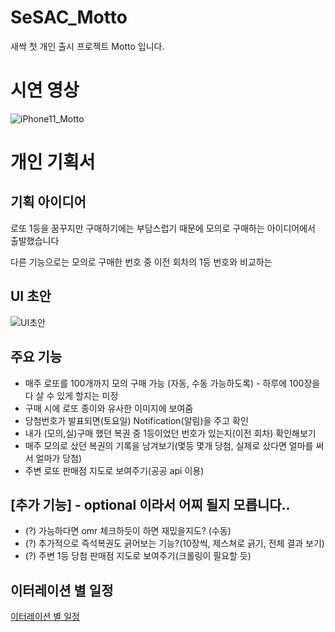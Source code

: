 # SeSAC_Motto
새싹 첫 개인 출시 프로젝트 Motto 입니다.

# 시연 영상
![iPhone11_Motto](https://user-images.githubusercontent.com/61327153/143922796-e65ef185-d06b-47a9-9e23-0f5ff9e4f282.gif)

# 개인 기획서

## 기획 아이디어

로또 1등을 꿈꾸지만 구매하기에는 부담스럽기 때문에 모의로 구매하는 아이디어에서 출발했습니다

다른 기능으로는 모의로 구매한 번호 중 이전 회차의 1등 번호와 비교하는 

## UI 초안
![UI초안](https://user-images.githubusercontent.com/61327153/142159927-5d04c31a-4d7c-4014-ab39-ce98db63df9a.jpeg)


## 주요 기능
- 매주 로또를 100개까지 모의 구매 가능 (자동, 수동 가능하도록) - 하루에 100장을 다 살 수 있게 할지는 미정
- 구매 시에 로또 종이와 유사한 이미지에 보여줌
- 당첨번호가 발표되면(토요일) Notification(알림)을 주고 확인
- 내가 (모의,실)구매 했던 복권 중 1등이었던 번호가 있는지(이전 회차) 확인해보기
- 매주 모의로 샀던 복권의 기록을 남겨보기(몇등 몇개 당첨, 실제로 샀다면 얼마를 써서 얼마가 당첨)
- 주변 로또 판매점 지도로 보여주기(공공 api 이용)


## [추가 기능] - optional 이라서 어찌 될지 모릅니다..
- (?) 가능하다면 omr 체크하듯이 하면 재밌을지도? (수동)
- (?) 추가적으로 즉석복권도 긁어보는 기능?(10장씩, 제스쳐로 긁기, 전체 결과 보기)
- (?) 주변 1등 당첨 판매점 지도로 보여주기(크롤링이 필요할 듯)


## 이터레이션 별 일정
[이터레이션 별 일정](https://fluffy-brie-4fd.notion.site/0720f716960644309ce84b9c971f67cd)

